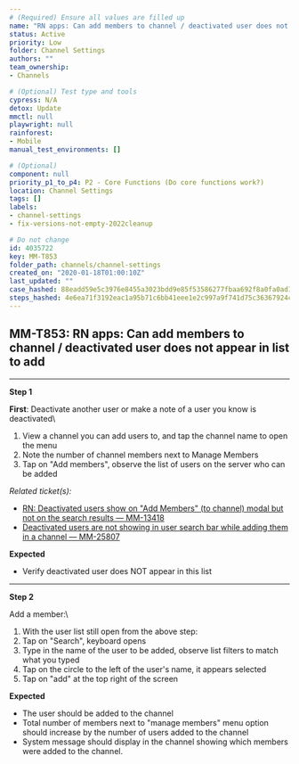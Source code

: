 ```yaml
---
# (Required) Ensure all values are filled up
name: "RN apps: Can add members to channel / deactivated user does not appear in list to add"
status: Active
priority: Low
folder: Channel Settings
authors: ""
team_ownership: 
- Channels

# (Optional) Test type and tools
cypress: N/A
detox: Update
mmctl: null
playwright: null
rainforest: 
- Mobile
manual_test_environments: []

# (Optional)
component: null
priority_p1_to_p4: P2 - Core Functions (Do core functions work?)
location: Channel Settings
tags: []
labels: 
- channel-settings
- fix-versions-not-empty-2022cleanup

# Do not change
id: 4035722
key: MM-T853
folder_path: channels/channel-settings
created_on: "2020-01-18T01:00:10Z"
last_updated: ""
case_hashed: 88eadd59e5c3976e8455a3023bdd9e85f53586277fbaa692f8a0fa0ad112dba456da73423036d81e2372ebe4ff4e1553
steps_hashed: 4e6ea71f3192eac1a95b71c6bb41eee1e2c997a9f741d75c36367924cb3353263c8aca1607477a9add30aace4c8bf313
---
```


## MM-T853: RN apps: Can add members to channel / deactivated user does not appear in list to add

---

**Step 1**

**First**: Deactivate another user or make a note of a user you know is deactivated\\

1. View a channel you can add users to, and tap the channel name to open the menu
2. Note the number of channel members next to Manage Members
3. Tap on "Add members", observe the list of users on the server who can be added

_Related ticket(s):_

- [RN: Deactivated users show on "Add Members" (to channel) modal but not on the search results — MM-13418](https://mattermost.atlassian.net/browse/MM-13418)
- [Deactivated users are not showing in user search bar while adding them in a channel — MM-25807](https://mattermost.atlassian.net/browse/MM-25807)

**Expected**

- Verify deactivated user does NOT appear in this list

---

**Step 2**

Add a member:\\

1. With the user list still open from the above step:
2. Tap on "Search", keyboard opens
3. Type in the name of the user to be added, observe list filters to match what you typed
4. Tap on the circle to the left of the user's name, it appears selected
5. Tap on "add" at the top right of the screen

**Expected**

- The user should be added to the channel
- Total number of members next to "manage members" menu option should increase by the number of users added to the channel
- System message should display in the channel showing which members were added to the channel.
